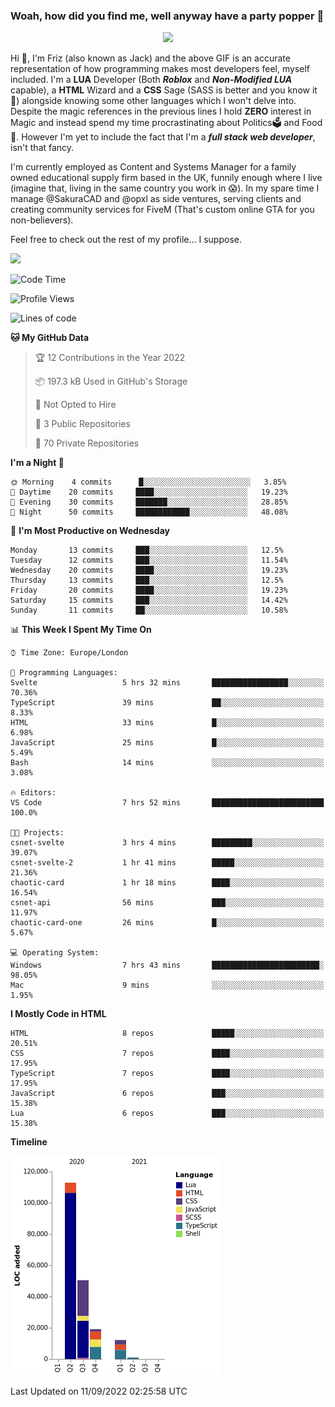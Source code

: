### Woah, how did you find me, well anyway have a party popper 🎉

<p align="center">
  <img  src="https://66.media.tumblr.com/d2766024a15e8c140bf20f314664eed2/d1615166bf58615c-d8/s400x600/aabc473a64edc43599d5345fd1e9e792d66ecc48.gifv">
</p>

Hi :wave:, I'm Friz (also known as Jack) and the above GIF is an accurate representation of how programming makes most developers feel, myself included. I'm a **LUA** Developer (Both ***Roblox*** and ***Non-Modified LUA*** capable), a **HTML** Wizard and a **CSS** Sage (SASS is better and you know it :pray:) alongside knowing some other languages which I won't delve into. Despite the magic references in the previous lines I hold **ZERO** interest in Magic and instead spend my time procrastinating about Politics🗳️ and Food🍔. However I'm yet to include the fact that I'm a ***full stack web developer***, isn't that fancy.

I'm currently employed as Content and Systems Manager for a family owned educational supply firm based in the UK, funnily enough where I live (imagine that, living in the same country you work in 😱). In my spare time I manage @SakuraCAD and @opxl as side ventures, serving clients and creating community services for FiveM (That's custom online GTA for you non-believers).

Feel free to check out the rest of my profile... I suppose.

<a href="https://github.com/anuraghazra/github-readme-stats">
  <img  src="https://github-readme-stats.vercel.app/api?username=JackOPXL&count_private=true&show_icons=true&theme=tokyonight" />
</a>



<!--START_SECTION:waka-->
![Code Time](http://img.shields.io/badge/Code%20Time-565%20hrs%2044%20mins-blue)

![Profile Views](http://img.shields.io/badge/Profile%20Views-0-blue)

![Lines of code](https://img.shields.io/badge/From%20Hello%20World%20I%27ve%20Written-199%20Thousand%20lines%20of%20code-blue)

**🐱 My GitHub Data** 

> 🏆 12 Contributions in the Year 2022
 > 
> 📦 197.3 kB Used in GitHub's Storage 
 > 
> 🚫 Not Opted to Hire
 > 
> 📜 3 Public Repositories 
 > 
> 🔑 70 Private Repositories  
 > 
**I'm a Night 🦉** 

```text
🌞 Morning    4 commits      █░░░░░░░░░░░░░░░░░░░░░░░░   3.85% 
🌆 Daytime    20 commits     ████░░░░░░░░░░░░░░░░░░░░░   19.23% 
🌃 Evening    30 commits     ███████░░░░░░░░░░░░░░░░░░   28.85% 
🌙 Night      50 commits     ████████████░░░░░░░░░░░░░   48.08%

```
📅 **I'm Most Productive on Wednesday** 

```text
Monday       13 commits     ███░░░░░░░░░░░░░░░░░░░░░░   12.5% 
Tuesday      12 commits     ███░░░░░░░░░░░░░░░░░░░░░░   11.54% 
Wednesday    20 commits     ████░░░░░░░░░░░░░░░░░░░░░   19.23% 
Thursday     13 commits     ███░░░░░░░░░░░░░░░░░░░░░░   12.5% 
Friday       20 commits     ████░░░░░░░░░░░░░░░░░░░░░   19.23% 
Saturday     15 commits     ███░░░░░░░░░░░░░░░░░░░░░░   14.42% 
Sunday       11 commits     ██░░░░░░░░░░░░░░░░░░░░░░░   10.58%

```


📊 **This Week I Spent My Time On** 

```text
⌚︎ Time Zone: Europe/London

💬 Programming Languages: 
Svelte                   5 hrs 32 mins       █████████████████░░░░░░░░   70.36% 
TypeScript               39 mins             ██░░░░░░░░░░░░░░░░░░░░░░░   8.33% 
HTML                     33 mins             █░░░░░░░░░░░░░░░░░░░░░░░░   6.98% 
JavaScript               25 mins             █░░░░░░░░░░░░░░░░░░░░░░░░   5.49% 
Bash                     14 mins             ░░░░░░░░░░░░░░░░░░░░░░░░░   3.08%

🔥 Editors: 
VS Code                  7 hrs 52 mins       █████████████████████████   100.0%

🐱‍💻 Projects: 
csnet-svelte             3 hrs 4 mins        █████████░░░░░░░░░░░░░░░░   39.07% 
csnet-svelte-2           1 hr 41 mins        █████░░░░░░░░░░░░░░░░░░░░   21.36% 
chaotic-card             1 hr 18 mins        ████░░░░░░░░░░░░░░░░░░░░░   16.54% 
csnet-api                56 mins             ███░░░░░░░░░░░░░░░░░░░░░░   11.97% 
chaotic-card-one         26 mins             █░░░░░░░░░░░░░░░░░░░░░░░░   5.67%

💻 Operating System: 
Windows                  7 hrs 43 mins       ████████████████████████░   98.05% 
Mac                      9 mins              ░░░░░░░░░░░░░░░░░░░░░░░░░   1.95%

```

**I Mostly Code in HTML** 

```text
HTML                     8 repos             █████░░░░░░░░░░░░░░░░░░░░   20.51% 
CSS                      7 repos             ████░░░░░░░░░░░░░░░░░░░░░   17.95% 
TypeScript               7 repos             ████░░░░░░░░░░░░░░░░░░░░░   17.95% 
JavaScript               6 repos             ███░░░░░░░░░░░░░░░░░░░░░░   15.38% 
Lua                      6 repos             ███░░░░░░░░░░░░░░░░░░░░░░   15.38%

```


**Timeline**

![Chart not found](https://raw.githubusercontent.com/JackOPXL/JackOPXL/master/charts/bar_graph.png) 


 Last Updated on 11/09/2022 02:25:58 UTC
<!--END_SECTION:waka-->

